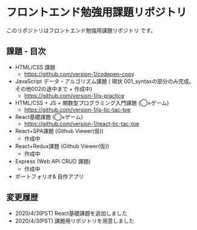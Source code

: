# フロントエンド勉強用課題リポジトリ 

このリポジトリはフロントエンド勉強用課題リポジトリ です。


## 課題 - 目次

- HTML/CSS 課題
  - https://github.com/version-1/codepen-copy
- JavaScript データ・アルゴリズム課題 ( 現状 001_syntaxの部分のみ完成。その他002の途中まで + 作成中)
  - https://github.com/version-1/js-practice
- HTML/CSS + JS + 関数型プログラミング入門課題 (◯×ゲーム)
  - https://github.com/version-1/js-tic-tac-toe
- React基礎課題 (◯×ゲーム)
  - https://github.com/version-1/react-tic-tac-toe
- React+SPA課題 (Github Viewer(仮))
  - 作成中
- React+Redux課題 (Github Viewer(仮))
  - 作成中
- Express (Web API CRUD 課題)
  - 作成中
- ポートフォリオ& 自作アプリ

## 変更履歴

- 2020/4/3(PST) React基礎課題を追加しました 
- 2020/4/3(PST) 課題用リポジトリを用意しました

